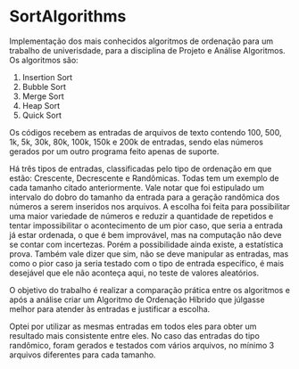 # SortAlgorithms

Implementação dos mais conhecidos algoritmos de ordenação para um trabalho de univerisdade, para a disciplina de Projeto e Análise
Algoritmos. 
Os algoritmos são:
  1. Insertion Sort
  2. Bubble Sort
  3. Merge Sort
  4. Heap Sort
  5. Quick Sort

Os códigos recebem as entradas de arquivos de texto contendo 100, 500, 1k, 5k, 30k, 80k, 100k, 150k e 200k de entradas, sendo elas
números gerados por um outro programa feito apenas de suporte.

Há três tipos de entradas, classificadas pelo tipo de ordenação em que estão: Crescente, Decrescente e Randômicas. Todas tem um
exemplo de cada tamanho citado anteriormente. Vale notar que foi estipulado um intervalo do dobro do tamanho da entrada para a geração
randômica dos números a serem inseridos nos arquivos. A escolha foi feita para possibilitar uma maior variedade de números e reduzir
a quantidade de repetidos e tentar impossibilitar o acontecimento de um pior caso, que seria a entrada já estar ordenada, o que é bem
improvável, mas na computação não deve se contar com incertezas. Porém a possibilidade ainda existe, a estatística prova. Também vale
dizer que sim, não se deve manipular as entradas, mas como o pior caso ja seria testado com o tipo de entrada específico, é mais desejável
que ele não aconteça aqui, no teste de valores aleatórios.

O objetivo do trabalho é realizar a comparação prática entre os algoritmos e após a análise criar um Algoritmo de Ordenação Híbrido
que júlgasse melhor para atender às entradas e justificar a escolha.

Optei por utilizar as mesmas entradas em todos eles para obter um resultado mais consistente entre eles. No caso das entradas do tipo
randômico, foram gerados e testados com vários arquivos, no mínimo 3 arquivos diferentes para cada tamanho.
